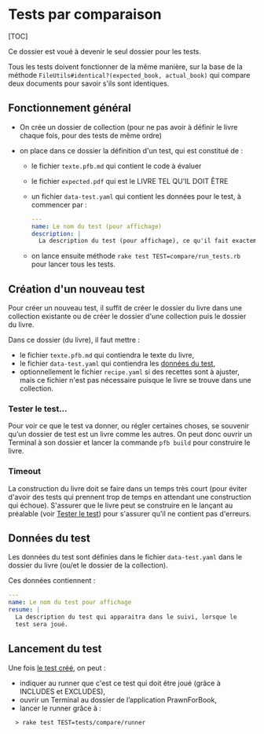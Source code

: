 # Tests par comparaison



[TOC]

Ce dossier est voué à devenir le seul dossier pour les tests.

Tous les tests doivent fonctionner de la même manière, sur la base de la méthode `FileUtils#identical?(expected_book, actual_book)` qui compare deux documents pour savoir s'ils sont identiques.

## Fonctionnement général

* On crée un dossier de collection (pour ne pas avoir à définir le livre chaque fois, pour des tests de même ordre)
* on place dans ce dossier la définition d'un test, qui est constitué de :
  - le fichier `texte.pfb.md` qui contient le code à évaluer
  - le fichier `expected.pdf` qui est le LIVRE TEL QU'IL DOIT ÊTRE
  - un fichier `data-test.yaml` qui contient les données pour le test, à commencer par :

    ~~~yaml
    ---
    name: Le nom du test (pour affichage)
    description: |
      La description du test (pour affichage), ce qu'il fait exactement
    ~~~

  * on lance ensuite méthode `rake test TEST=compare/run_tests.rb` pour lancer tous les tests.

<a name="creation-test"></a>

## Création d'un nouveau test

Pour créer un nouveau test, il suffit de créer le dossier du livre dans une collection existante ou de créer le dossier d'une collection puis le dossier du livre.

Dans ce dossier (du livre), il faut mettre :

* le fichier `texte.pfb.md` qui contiendra le texte du livre,
* le fichier `data-test.yaml` qui contiendra les [données du test](#data-test),
* optionnellement le fichier `recipe.yaml` si des recettes sont à ajuster, mais ce fichier n'est pas nécessaire puisque le livre se trouve dans une collection.

<a name="test-the-test"></a>

### Tester le test…

Pour voir ce que le test va donner, ou régler certaines choses, se souvenir qu’un dossier de test est un livre comme les autres. On peut donc ouvrir un Terminal à son dossier et lancer la commande `pfb build` pour construire le livre.

### Timeout

La construction du livre doit se faire dans un temps très court (pour éviter d'avoir des tests qui prennent trop de temps en attendant une construction qui échoue). S'assurer que le livre peut se construire en le lançant au préalable (voir [Tester le test](#test-the-test)) pour s'assurer qu'il ne contient pas d'erreurs.

<a name="data-test"></a>

## Données du test

Les données du test sont définies dans le fichier `data-test.yaml` dans le dossier du livre (ou/et le dossier de la collection).

Ces données contiennent :

~~~yaml
---
name: Le nom du test pour affichage
resume: |
  La description du test qui apparaitra dans le suivi, lorsque le 
  test sera joué.
~~~

<a name="run-test"></a>

## Lancement du test

Une fois [le test créé](#creation-test), on peut :

* indiquer au runner que c'est ce test qui doit être joué (grâce à INCLUDES et EXCLUDES),
* ouvrir un Terminal au dossier de l’application PrawnForBook,
* lancer le runner grâce à : 

~~~
  > rake test TEST=tests/compare/runner
~~~
